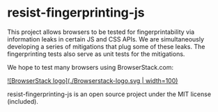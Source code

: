 # resist-fingerprinting-js

This project allows browsers to be tested for fingerprintability via information leaks in certain JS and CSS APIs. We are simultaneously developing a series of mitigations that plug some of these leaks. The fingerprinting tests also serve as unit tests for the mitigations.

We hope to test many browsers using BrowserStack.com:

[![BrowserStack logo](./Browserstack-logo.svg | width=100)](https://browserstack.com)

resist-fingerprinting-js is an open source project under the MIT license (included).